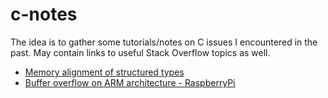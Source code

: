 # c-notes
The idea is to gather some tutorials/notes on C issues I encountered in the past. May contain links to useful Stack Overflow topics as well.
* [Memory alignment of structured types](https://github.com/pcotret/c-notes/blob/master/notes/memory-alignment.md)
* [Buffer overflow on ARM architecture - RaspberryPi](https://github.com/pcotret/c-notes/blob/master/notes/buffer-overflow-raspberrypi.md)
